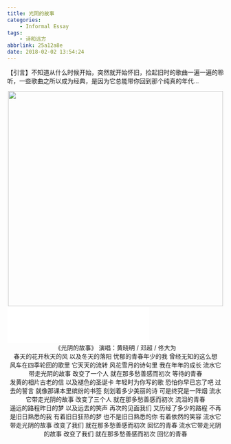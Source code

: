 ```yaml
---
title: 光阴的故事
categories: 
	- Informal Essay
tags: 
	- 诗和远方
abbrlink: 25a12a8e
date: 2018-02-02 13:54:24
---
```

【引言】不知道从什么时候开始，突然就开始怀旧，捡起旧时的歌曲一遍一遍的聆听，一些歌曲之所以成为经典，是因为它总能带你回到那个纯真的年代...
<div align=center><img src="/img/2018-05-24-05.jpg" width="500"/></div>
<!-- more -->

<iframe frameborder="no" border="0" marginwidth="0" marginheight="0" width=330 height=86 src="//music.163.com/outchain/player?type=2&id=26361010&auto=0&height=66"></iframe>

<div align=center>
《光阴的故事》
演唱：黄晓明 / 邓超 / 佟大为<br/>
春天的花开秋天的风
以及冬天的落阳
忧郁的青春年少的我
曾经无知的这么想<br/>
风车在四季轮回的歌里
它天天的流转
风花雪月的诗句里
我在年年的成长
流水它带走光阴的故事
改变了一个人
就在那多愁善感而初次
等待的青春<br/>
发黄的相片古老的信
以及褪色的圣诞卡
年轻时为你写的歌
恐怕你早已忘了吧
过去的誓言
就像那课本里缤纷的书签
刻划着多少美丽的诗
可是终究是一阵烟
流水它带走光阴的故事
改变了三个人
就在那多愁善感而初次
流泪的青春<br/>
遥远的路程昨日的梦
以及远去的笑声
再次的见面我们
又历经了多少的路程
不再是旧日熟悉的我
有着旧日狂热的梦
也不是旧日熟悉的你
有着依然的笑容
流水它带走光阴的故事
改变了我们
就在那多愁善感而初次
回忆的青春
流水它带走光阴的故事
改变了我们
就在那多愁善感而初次
回忆的青春
</div>